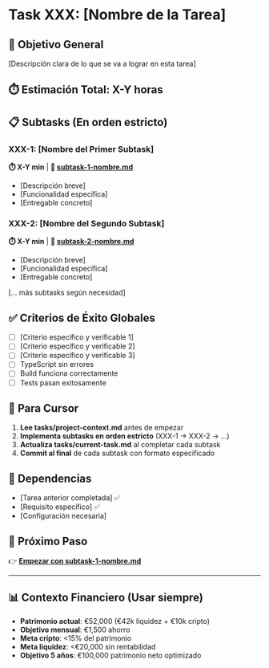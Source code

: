 # Task XXX: [Nombre de la Tarea]

## 🎯 Objetivo General

[Descripción clara de lo que se va a lograr en esta tarea]

## ⏱️ Estimación Total: X-Y horas

## 📋 Subtasks (En orden estricto)

### XXX-1: [Nombre del Primer Subtask]

**⏱️ X-Y min** | **📄 [subtask-1-nombre.md](./subtask-1-nombre.md)**

- [Descripción breve]
- [Funcionalidad específica]
- [Entregable concreto]

### XXX-2: [Nombre del Segundo Subtask]

**⏱️ X-Y min** | **📄 [subtask-2-nombre.md](./subtask-2-nombre.md)**

- [Descripción breve]
- [Funcionalidad específica]
- [Entregable concreto]

[... más subtasks según necesidad]

## ✅ Criterios de Éxito Globales

- [ ] [Criterio específico y verificable 1]
- [ ] [Criterio específico y verificable 2]
- [ ] [Criterio específico y verificable 3]
- [ ] TypeScript sin errores
- [ ] Build funciona correctamente
- [ ] Tests pasan exitosamente

## 🎯 Para Cursor

1. **Lee tasks/project-context.md** antes de empezar
2. **Implementa subtasks en orden estricto** (XXX-1 → XXX-2 → ...)
3. **Actualiza tasks/current-task.md** al completar cada subtask
4. **Commit al final** de cada subtask con formato especificado

## 🔗 Dependencias

- [Tarea anterior completada] ✅
- [Requisito específico] ✅
- [Configuración necesaria]

## 🚀 Próximo Paso

👉 **[Empezar con subtask-1-nombre.md](./subtask-1-nombre.md)**

---

## 📊 Contexto Financiero (Usar siempre)

- **Patrimonio actual**: €52,000 (€42k liquidez + €10k cripto)
- **Objetivo mensual**: €1,500 ahorro
- **Meta cripto**: <15% del patrimonio
- **Meta liquidez**: <€20,000 sin rentabilidad
- **Objetivo 5 años**: €100,000 patrimonio neto optimizado
